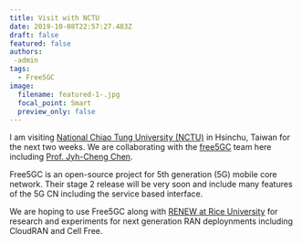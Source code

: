 ```yaml
---
title: Visit with NCTU
date: 2019-10-08T22:57:27.483Z
draft: false
featured: false
authors:
 -admin
tags:
  - Free5GC
image:
  filename: featured-1-.jpg
  focal_point: Smart
  preview_only: false
---
```

I am visiting [National Chiao Tung University (NCTU)](https://www.nctu.edu.tw/en) in Hsinchu, Taiwan for the next two weeks. We are collaborating with the [free5GC](https://www.free5gc.org/) team here including [Prof. Jyh-Cheng Chen](https://people.cs.nctu.edu.tw/~jcc/). 

Free5GC is an open-source project for 5th generation (5G) mobile core network. Their stage 2 release will be very soon and include many features of the 5G CN including the service based interface. 

We are hoping to use Free5GC along with [RENEW at Rice University](https://renew.rice.edu/) for research and experiments for next generation RAN deploynments including CloudRAN and Cell Free. 